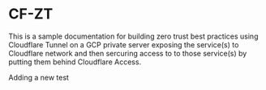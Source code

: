 # CF-ZT
This is a sample documentation for building zero trust best practices using Cloudflare Tunnel on a GCP private server exposing the service(s) to Cloudflare network and then sercuring access to to those service(s) by putting them behind Cloudflare Access. 

Adding a new test